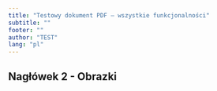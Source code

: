 ```yaml
---
title: "Testowy dokument PDF – wszystkie funkcjonalności"
subtitle: ""
footer: ""
author: "TEST"
lang: "pl"
---
```


## Nagłówek 2 - Obrazki

